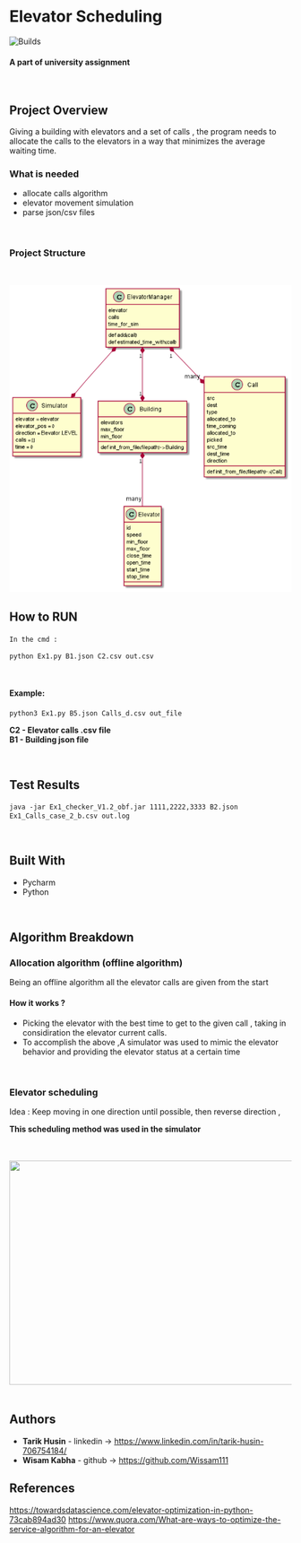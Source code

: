 # **Elevator Scheduling**
![Builds](https://github.com/project-chip/connectedhomeip/workflows/Builds/badge.svg)
#### A part of university assignment 


</br>



## Project Overview
Giving a building with elevators and a set of calls , the program needs to allocate the calls to the elevators 
in a way that minimizes the average waiting time.



### What is needed 
- allocate calls algorithm 
- elevator movement simulation
- parse json/csv files 

</br>


### Project Structure

</br>

![img.png](uml/img.png)



## How to RUN 

`In the cmd : `

    python Ex1.py B1.json C2.csv out.csv

</br>

#### Example:

    python3 Ex1.py B5.json Calls_d.csv out_file



**C2 - Elevator calls .csv file** 
</br>
**B1 - Building json file**



</br>

## Test Results
    java -jar Ex1_checker_V1.2_obf.jar 1111,2222,3333 B2.json Ex1_Calls_case_2_b.csv out.log



</br>

## Built With

* Pycharm 
* Python

</br>



## Algorithm Breakdown

### Allocation algorithm (offline algorithm)
Being an offline algorithm all the elevator calls are given from the start


#### How it works ? 
- Picking the elevator with the best time to get to the given call , taking in considiration the elevator current calls.
- To accomplish the above ,A simulator was used to mimic the elevator behavior and providing the elevator status at a certain time
  
</br>

### Elevator scheduling
Idea : Keep moving in one direction until possible, then reverse direction , 

**This scheduling method was used in the simulator**



</br>
</br>
<img src="https://www.engineering.columbia.edu/files/seas/styles/816x460/public/content/cs_image/2021/05/newtemplate.jpg?itok=PMitgeiw" width="600" height="400" />


</br>
</br>



## Authors

* **Tarik Husin**  - linkedin -> https://www.linkedin.com/in/tarik-husin-706754184/
* **Wisam Kabha**  - github -> https://github.com/Wissam111


## References
    
https://towardsdatascience.com/elevator-optimization-in-python-73cab894ad30
https://www.quora.com/What-are-ways-to-optimize-the-service-algorithm-for-an-elevator


